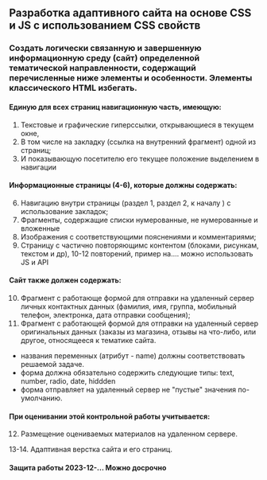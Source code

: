## Разработка адаптивного сайта на основе CSS и JS с использованием CSS свойств

### Создать логически связанную и завершенную информационную среду (сайт) определенной тематической направленности, содержащий перечисленные ниже элементы и особенности. Элементы классического HTML избегать.
####	Единую для всех страниц навигационную часть, имеющую:
1.	Текстовые и графические гиперссылки, открывающиеся в текущем окне,
2.	В том числе на закладку (ссылка на внутренний фрагмент) одной из страниц;
5.	И показывающую посетителю его текущее положение выделением в навигации
#### Информационные страницы (4-6), которые должны содержать:
6.	Навигацию внутри страницы (раздел 1, раздел 2, к началу )  с использование закладок;
7.	Фрагменты, содержащие списки нумерованные, не нумерованные и вложенные
8.	Изображения с соответствующими пояснениями и комментариями;
9.	Страницу с частично повторяющимс контентом (блоками, рисункам, текстом и др), 10-12 повторений,  пример на.... можно использовать JS и АРI

#### Cайт также должен содержать:
10.	Фрагмент с работающе формой для отправки на удаленный сервер личных контактных данных (фамилия, имя, группа, мобильный телефон, электронка, дата отправки сообщения);
11.	Фрагмент с работающей формой для отправки на удаленный сервер оригинальных данных (заказы из магазина, отзывы на что-либо, или другое, относящееся к тематике сайта.
  - названия переменных (атрибут - name) должны соответствовать решаемой задаче.
  - форма должна обязательно содержить следующие типы: text, number, radio, date,  hiddden
  - форма отправляет на удаленный сервер не "пустые" значения по-умолчанию.


#### При оценивании этой контрольной работы учитывается:

12. Размещение оцениваемых материалов на удаленном сервере.

13-14. Адаптивная верстка сайта и его страниц. 


#### Защита работы 2023-12-... Можно досрочно
<!--
#### Защита с опозданием - минус 2 балла за контрольную
--.
